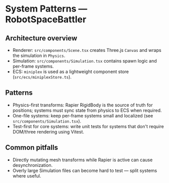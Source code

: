 # System Patterns — RobotSpaceBattler

## Architecture overview

- Renderer: `src/components/Scene.tsx` creates Three.js `Canvas` and wraps the simulation in `Physics`.
- Simulation: `src/components/Simulation.tsx` contains spawn logic and per-frame systems.
- ECS: `miniplex` is used as a lightweight component store (`src/ecs/miniplexStore.ts`).

## Patterns

- Physics-first transforms: Rapier RigidBody is the source of truth for positions; systems must sync state from physics to ECS when required.
- One-file systems: keep per-frame systems small and localized (see `src/components/Simulation.tsx`).
- Test-first for core systems: write unit tests for systems that don't require DOM/three rendering using Vitest.

## Common pitfalls

- Directly mutating mesh transforms while Rapier is active can cause desynchronization.
- Overly large Simulation files can become hard to test — split systems where useful.
